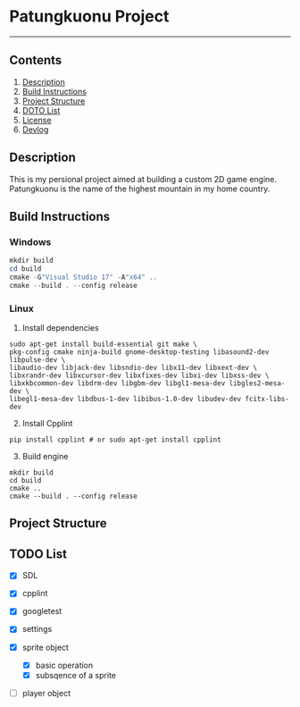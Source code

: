# Patungkuonu Project
---

## Contents
1. [Description](#description)
2. [Build Instructions](#build-instructions)
3. [Project Structure](#project-structure)
4. [DOTO List](#todo-list)
5. [License](./license)
6. [Devlog](./doc/devlog.md)

## Description
This is my persional project aimed at building a custom 2D game engine.
Patungkuonu is the name of the highest mountain in my home country.

## Build Instructions
### Windows
```powershell
mkdir build
cd build
cmake -G"Visual Studio 17" -A"x64" ..
cmake --build . --config release
```
### Linux
1. Install dependencies
```console
sudo apt-get install build-essential git make \
pkg-config cmake ninja-build gnome-desktop-testing libasound2-dev libpulse-dev \
libaudio-dev libjack-dev libsndio-dev libx11-dev libxext-dev \
libxrandr-dev libxcursor-dev libxfixes-dev libxi-dev libxss-dev \
libxkbcommon-dev libdrm-dev libgbm-dev libgl1-mesa-dev libgles2-mesa-dev \
libegl1-mesa-dev libdbus-1-dev libibus-1.0-dev libudev-dev fcitx-libs-dev
```
2. Install Cpplint
```console
pip install cpplint # or sudo apt-get install cpplint
```
3. Build engine
```console
mkdir build
cd build
cmake ..
cmake --build . --config release
```

## Project Structure

## TODO List
- [x] SDL
- [x] cpplint
- [x] googletest
- [x] settings
- [x] sprite object
  - [x] basic operation
  - [x] subsqence of a sprite
- [ ] player object

